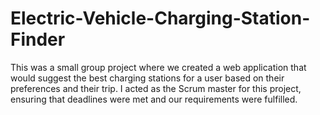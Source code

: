 # Electric-Vehicle-Charging-Station-Finder
This was a small group project where we created a web application that would suggest the best charging stations for a user based on their preferences and their trip. I acted as the Scrum master for this project, ensuring that deadlines were met and our requirements were fulfilled.
